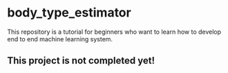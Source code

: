 # body_type_estimator
This repository is a tutorial for beginners who want to learn how to develop end to end machine learning system.

## This project is not completed yet!
